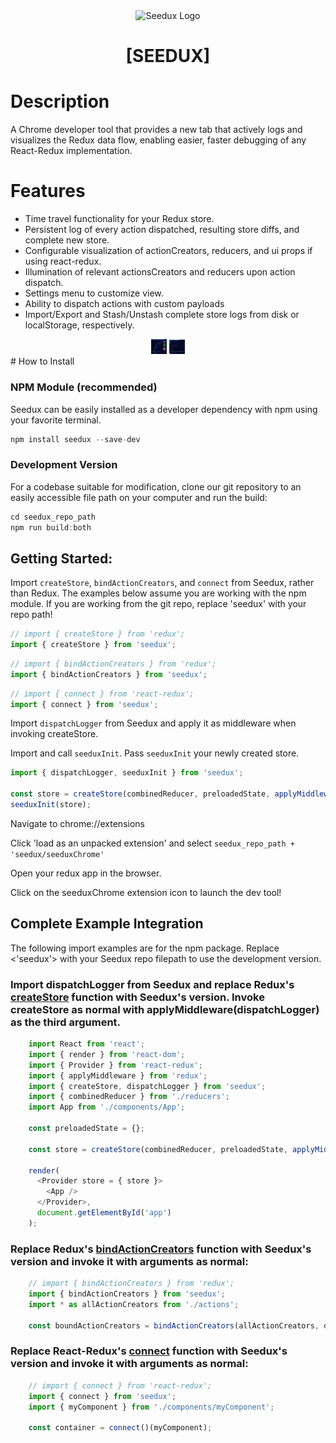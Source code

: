 <div align='center'>
  <img src='https://github.com/reduxify/seedux/blob/master/assets/threedux-small.png' alt='Seedux Logo'>
  <h1 text-align='center'> [SEEDUX] </h1>
</div>

# Description
A Chrome developer tool that provides a new tab that actively logs and visualizes the Redux data flow, enabling easier, faster debugging of any React-Redux implementation.

# Features
- Time travel functionality for your Redux store.
- Persistent log of every action dispatched, resulting store diffs, and complete new store.
- Configurable visualization of actionCreators, reducers, and ui props if using react-redux.
- Illumination of relevant actionsCreators and reducers upon action dispatch.
- Settings menu to customize view.
- Ability to dispatch actions with custom payloads
- Import/Export and Stash/Unstash complete store logs from disk or localStorage, respectively.

<div align='center'>
  <img src='https://github.com/bartlett705/reduxifyChrome/blob/master/assets/seeduxscreen.png' width='25em' style="display: inline" alt='Viz Screenshot'>
  <img src='https://github.com/bartlett705/reduxifyChrome/blob/master/assets/seeduxscreen2.png' width= '25em' style="display: inline" alt='Log Screenshot'>
</div>
# How to Install

### NPM Module (recommended)

Seedux can be easily installed as a developer dependency with npm using your favorite terminal.

```javascript
npm install seedux --save-dev
```

### Development Version

For a codebase suitable for modification, clone our git repository to an easily accessible file path on your computer and run the build:

```javascript
cd seedux_repo_path
npm run build:both
```

## Getting Started:

Import `createStore`, `bindActionCreators`, and `connect` from Seedux, rather than Redux. The examples below assume you are working with the npm module. If you are working from the git repo, replace 'seedux' with your repo path!

```javascript
// import { createStore } from 'redux';
import { createStore } from 'seedux';
```

```javascript
// import { bindActionCreators } from 'redux';
import { bindActionCreators } from 'seedux';
```

```javascript
// import { connect } from 'react-redux';
import { connect } from 'seedux';
```

Import `dispatchLogger` from Seedux and apply it as middleware when invoking createStore.

Import and call `seeduxInit`. Pass `seeduxInit` your newly created store.

```javascript
import { dispatchLogger, seeduxInit } from 'seedux';

const store = createStore(combinedReducer, preloadedState, applyMiddleware(dispatchLogger));
seeduxInit(store);
```

Navigate to chrome://extensions

Click 'load as an unpacked extension' and select ```seedux_repo_path + 'seedux/seeduxChrome'```

Open your redux app in the browser.

Click on the seeduxChrome extension icon to launch the dev tool!

## Complete Example Integration

The following import examples are for the npm package. Replace <'seedux'> with your Seedux repo filepath to use the development version.

### Import dispatchLogger from Seedux and replace Redux's <a href='http://redux.js.org/docs/api/createStore.html'>createStore</a> function with Seedux's version. Invoke createStore as normal with applyMiddleware(dispatchLogger) as the third argument.

```javascript
    import React from 'react';
    import { render } from 'react-dom';
    import { Provider } from 'react-redux';
    import { applyMiddleware } from 'redux';
    import { createStore, dispatchLogger } from 'seedux';
    import { combinedReducer } from './reducers';
    import App from './components/App';

    const preloadedState = {};

    const store = createStore(combinedReducer, preloadedState, applyMiddleware(dispatchLogger));

    render(
      <Provider store = { store }>
        <App />
      </Provider>,
      document.getElementById('app')
    );
```

### Replace Redux's <a href='http://redux.js.org/docs/api/bindActionCreators.html'>bindActionCreators</a> function with Seedux's version and invoke it with arguments as normal:

```javascript
    // import { bindActionCreators } from 'redux';
    import { bindActionCreators } from 'seedux';
    import * as allActionCreators from './actions';

    const boundActionCreators = bindActionCreators(allActionCreators, dispatch);
```

### Replace React-Redux's <a href='https://github.com/reactjs/react-redux/blob/master/docs/api.md#connectmapstatetoprops-mapdispatchtoprops-mergeprops-options'>connect</a> function with Seedux's version and invoke it with arguments as normal:

```javascript
    // import { connect } from 'react-redux';
    import { connect } from 'seedux';
    import { myComponent } from './components/myComponent';

    const container = connect()(myComponent);
```

